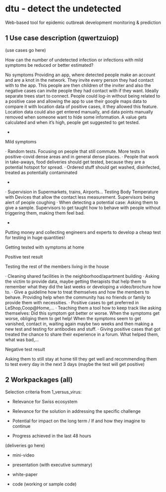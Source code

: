 # dtu - detect the undetected
Web-based tool for epidemic outbreak development monitoring & prediction

## 1 Use case description (qwertzuiop)
(use cases go here)

How can the number of undetected infection or infections with mild symptoms be reduced or better estimated?

No symptoms 
Providing an app, where detected people make an account and are a knot in the network. They invite every person they had contact with to the app. This people are then children of the inviter and also the negative cases can invite people they had contact with if they want. Ideally separate trees start to connect. People could log-in without being related to a positive case and allowing the app to use their google maps data to compare it with location data of positive cases, it they allowed this feature. Location data could also get entered manually, and data points manually removed when someone want to hide some information. A value gets calculated and when it’s high, people get suggested to get tested.

-

Mild symptoms

· Random tests. Focusing on people that still commute. More tests in positive-covid dense areas and in general dense places. 
· People that work in take-aways, food deliveries should get tested, because they are a potential hotspot for spread. 
· Ordered stuff should get washed, disinfected, treated as potentially contaminated 

-

· Supervision in Supermarkets, trains, Airports… Testing Body Temperature with Devices that allow the contact less measurement. Supervisors being alert of people coughing 
· When detecting a potential case: Asking them to give a sample. Supervisors to get taught how to behave with people without triggering them, making them feel bad.

-

Putting money and collecting engineers and experts to develop a cheap test for testing in huge quantities!

Getting tested with symptoms at home

Positive test result

Testing the rest of the members living in the house

· Cleaning shared facilities in the neighborhood/apartment building
· Asking the victim to provide data, maybe getting therapists that help them to remember what they did the last weeks or developing a video/brochure how to.
· Give a guideline how to treat themselves and how the members to behave. Providing help when the community has no friends or family to provide them with necessities.
· Positive cases to get preferred in LeShop,Coop@Home,…
· Teaching them a tool how to keep track like asking themselves: Did this symptom got better or worse. When the symptoms get worse, obliging them to get help! When the symptoms seem to get vanished, contact in, waiting again maybe two weeks and then making a new test and testing for antibodies and stuff.
· Giving positive cases that got treated the chance to share their experience in a
forum. What helped them, what was bad,…

Negative test result

Asking them to still stay at home till they get well and recommending them to test every day in the next 3 days (maybe the test will get positive)

## 2 Workpackages (all)

Selection criteria from 1_versus_virus:

- Relevance for Swiss ecosystem

- Relevance for the solution in addressing the specific challenge

- Potential for impact on the long term /  If and how they imagine to continue

- Progress achieved in the last 48 hours

(deliveries go here)

- mini-video

- presentation (with executive summary)


- white-paper


- code (working or sample code) 
